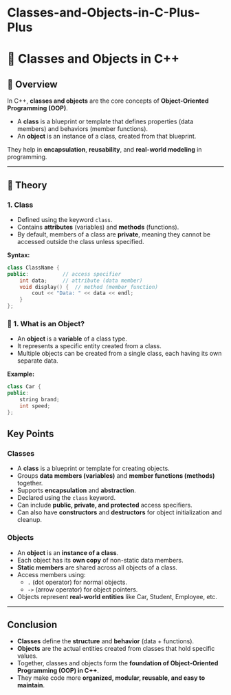 # Classes-and-Objects-in-C-Plus-Plus

# 📘 Classes and Objects in C++

## 🔹 Overview
In C++, **classes and objects** are the core concepts of **Object-Oriented Programming (OOP)**.  
- A **class** is a blueprint or template that defines properties (data members) and behaviors (member functions).  
- An **object** is an instance of a class, created from that blueprint.  

They help in **encapsulation**, **reusability**, and **real-world modeling** in programming.

---

## 🔹 Theory

### 1. Class
- Defined using the keyword `class`.  
- Contains **attributes** (variables) and **methods** (functions).  
- By default, members of a class are **private**, meaning they cannot be accessed outside the class unless specified.

**Syntax:**
```cpp
class ClassName {
public:           // access specifier
    int data;     // attribute (data member)
    void display() {  // method (member function)
        cout << "Data: " << data << endl;
    }
};
```

### 🔹 1. What is an Object?
- An **object** is a **variable** of a class type.  
- It represents a specific entity created from a class.  
- Multiple objects can be created from a single class, each having its own separate data.

**Example:**
```cpp
class Car {
public:
    string brand;
    int speed;
};
```

##  Key Points

###  Classes
- A **class** is a blueprint or template for creating objects.  
- Groups **data members (variables)** and **member functions (methods)** together.  
- Supports **encapsulation** and **abstraction**.  
- Declared using the `class` keyword.  
- Can include **public, private, and protected** access specifiers.  
- Can also have **constructors** and **destructors** for object initialization and cleanup.  

###  Objects
- An **object** is an **instance of a class**.  
- Each object has its **own copy** of non-static data members.  
- **Static members** are shared across all objects of a class.  
- Access members using:
  - `.` (dot operator) for normal objects.  
  - `->` (arrow operator) for object pointers.  
- Objects represent **real-world entities** like Car, Student, Employee, etc.  

---

##  Conclusion
- **Classes** define the **structure** and **behavior** (data + functions).  
- **Objects** are the actual entities created from classes that hold specific values.  
- Together, classes and objects form the **foundation of Object-Oriented Programming (OOP) in C++**.  
- They make code more **organized, modular, reusable, and easy to maintain**.
